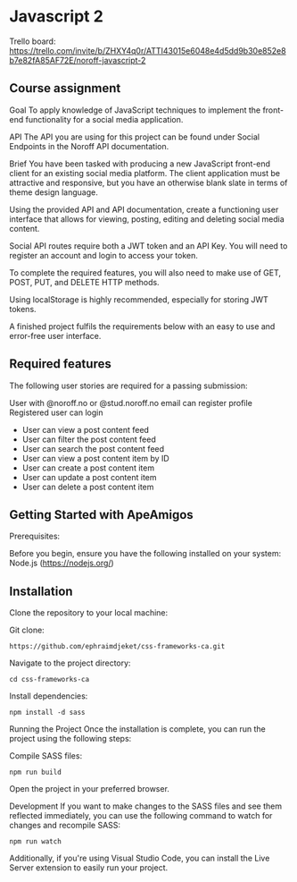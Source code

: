 # Javascript 2

Trello board: https://trello.com/invite/b/ZHXY4q0r/ATTI43015e6048e4d5dd9b30e852e8b7e82fA85AF72E/noroff-javascript-2

## Course assignment

Goal
To apply knowledge of JavaScript techniques to implement the front-end functionality for a social media application.

API
The API you are using for this project can be found under Social Endpoints in the Noroff API documentation.

Brief
You have been tasked with producing a new JavaScript front-end client for an existing social media platform. The client application must be attractive and responsive, but you have an otherwise blank slate in terms of theme design language.

Using the provided API and API documentation, create a functioning user interface that allows for viewing, posting, editing and deleting social media content.

Social API routes require both a JWT token and an API Key. You will need to register an account and login to access your token.

To complete the required features, you will also need to make use of GET, POST, PUT, and DELETE HTTP methods.

Using localStorage is highly recommended, especially for storing JWT tokens.

A finished project fulfils the requirements below with an easy to use and error-free user interface.

Required features
--------------------------------------------------------------------------------------------------------------------------------------------

The following user stories are required for a passing submission:

User with @noroff.no or @stud.noroff.no email can register profile
Registered user can login
* User can view a post content feed
* User can filter the post content feed
* User can search the post content feed
* User can view a post content item by ID
* User can create a post content item
* User can update a post content item
* User can delete a post content item

Getting Started with ApeAmigos
--------------------------------------------------------------------------------------------------------------------------------------------

Prerequisites:

Before you begin, ensure you have the following installed on your system:
Node.js (https://nodejs.org/)

Installation
--------------------------------------------------------------------------------------------------------------------------------------------

Clone the repository to your local machine:

Git clone:
```
https://github.com/ephraimdjeket/css-frameworks-ca.git
```

Navigate to the project directory:
```
cd css-frameworks-ca
```
Install dependencies:
```
npm install -d sass
```

Running the Project
Once the installation is complete, you can run the project using the following steps:

Compile SASS files:
```
npm run build
```

Open the project in your preferred browser.

Development
If you want to make changes to the SASS files and see them reflected immediately, you can use the following command to watch for changes and recompile SASS:
```
npm run watch
```

Additionally, if you're using Visual Studio Code, you can install the Live Server extension to easily run your project.


